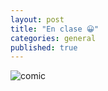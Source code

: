 ```yaml
---
layout: post
title: "En clase 😀"
categories: general
published: true
---
```


![comic](../en-clase.png)
